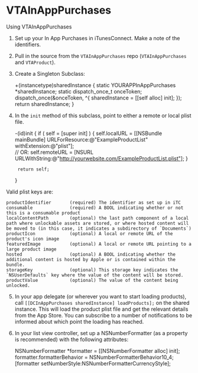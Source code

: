 VTAInAppPurchases
=================

Using VTAInAppPurchases

1) Set up your In App Purchases in iTunesConnect. Make a note of the identifiers.

2) Pull in the source from the `VTAInAppPurchases` repo (`VTAInAppPurchases` and `VTAProduct`).

3) Create a Singleton Subclass:

	+(instancetype)sharedInstance {
		static YOURAPPInAppPurchases *sharedInstance;
		static dispatch_once_t onceToken;
		dispatch_once(&onceToken, ^{
			sharedInstance = [[self alloc] init];
		});
		return sharedInstance;
	}

4) In the `init` method of this subclass, point to either a remote or local plist file. 

	-(id)init {
		if ( self = [super init] ) {
			self.localURL = [[NSBundle mainBundle] URLForResource:@"ExampleProductList" withExtension:@"plist"];  
			// OR: self.remoteURL = [NSURL URLWithString:@"http://yourwebsite.com/ExampleProductList.plist"];
		}
    
		return self;
	}

Valid plist keys are:

	productIdentifier		(required) The identifier as set up in iTC
	consumable				(required) A BOOL indicating whether or not this is a consumable product
	localContentPath		(optional) the last path component of a local path where unlockable assets are stored, or where hosted content will be moved to (in this case, it indicates a subdirectory of `Documents`)
	productIcon				(optional) A local or remote URL of the product's icon image
	featuredImage			(optional) A local or remote URL pointing to a large product image
	hosted					(optional) A BOOL indicating whether the additional content is hosted by Apple or is contained within the bundle.
	storageKey				(optional) This storage key indicates the `NSUserDefaults` key where the value of the content will be stored.
	productValue			(optional) The value of the content being unlocked.

5) In your app delegate (or wherever you want to start loading products), call `[[DCInAppPurchases sharedInstance] loadProducts];` on the shared instance. This will load the product plist file and get the relevant details from the App Store. You can subscribe to a number of notifications to be informed about which point the loading has reached.
6) In your list view controller, set up a NSNumberFormatter (as a property is recommended) with the following attributes:

	NSNumberFormatter *formatter = [[NSNumberFormatter alloc] init];
	formatter.formatterBehavior = NSNumberFormatterBehavior10_4;
	[formatter setNumberStyle:NSNumberFormatterCurrencyStyle];
